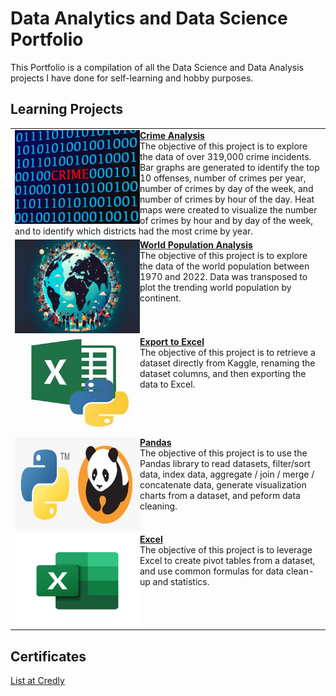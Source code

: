 # Data Analytics and Data Science Portfolio
This Portfolio is a compilation of all the Data Science and Data Analysis projects I have done for self-learning and hobby purposes.

## Learning Projects
<table border="0" width="50%">
  
<tr><td>
<img align="left" width="200" height="150" src="https://github.com/tipros/Portfolio/blob/main/Projects/CrimeAnalysis/crime-red-text-between-blue-binary-data-on-screen.jpeg"/><b><a href="https://github.com/tipros/Portfolio/tree/main/Projects/CrimeAnalysis">Crime Analysis</a></b><br/>
The objective of this project is to explore the data of over 319,000 crime incidents. Bar graphs are generated to identify the top 10 offenses, number of crimes per year, number of crimes by day of the week, and number of crimes by hour of the day. Heat maps were created to visualize the number of crimes by hour and by day of the week, and to identify which districts had the most crime by year.<br/>
</td></tr>
  
<tr><td>
<img align="left" width="200" height="150" src="https://github.com/tipros/Portfolio/blob/main/Projects/WorldPopulation/World-population-surrounding-the-Earth-scaled.jpeg"/><b><a href="https://github.com/tipros/Portfolio/tree/main/Projects/WorldPopulation">World Population Analysis</a></b><br/>
The objective of this project is to explore the data of the world population between 1970 and 2022. Data was transposed to plot the trending world population by continent.<br/>
</td></tr>

<tr><td>  
<img align="left" width="200" height="150" src="https://github.com/tipros/Portfolio/blob/main/Projects/ExportToExcel/OIP.jpg"/><a href="https://github.com/tipros/Portfolio/tree/main/Projects/ExportToExcel"><b>Export to Excel</b></a><br/>
The objective of this project is to retrieve a dataset directly from Kaggle, renaming the dataset columns, and then exporting the data to Excel.<br/>
<tr><td>

<tr><td>  
<img align="left" width="200" height="150" src="https://github.com/tipros/Portfolio/blob/main/Projects/Pandas/python_pandas.jpg"/><a href="https://github.com/tipros/Portfolio/tree/main/Projects/Pandas"><b>Pandas</b></a><br/>
The objective of this project is to use the Pandas library to read datasets, filter/sort data, index data, aggregate / join / merge / concatenate data, generate visualization charts from a dataset, and peform data cleaning.
</td></tr>

<tr><td>  
<img align="left" width="200" height="150" src="https://github.com/tipros/Portfolio/blob/main/Projects/Excel/excel-logo-0.png"/><a href="https://github.com/tipros/Portfolio/tree/main/Projects/Excel"><b>Excel</b></a><br/>
The objective of this project is to leverage Excel to create pivot tables from a dataset, and use common formulas for data clean-up and statistics.
</td></tr>

</table>

## Certificates
[List at Credly](https://www.credly.com/users/tip-ros.9cb6993d)
